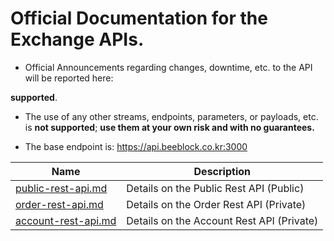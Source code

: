 # Official Documentation for the Exchange APIs.
* Official Announcements regarding changes, downtime, etc. to the API will be reported here: 

**supported**.
* The use of any other streams, endpoints, parameters, or payloads, etc. is **not supported**; **use them at your own risk and with no guarantees.**

* The base endpoint is: https://api.beeblock.co.kr:3000

Name | Description
------------ | ------------ 
[public-rest-api.md](./public-rest-api.md) | Details on the Public Rest API (Public)
[order-rest-api.md](./order-rest-api.md) | Details on the Order Rest API (Private)
[account-rest-api.md](./account-rest-api.md) | Details on the Account Rest API (Private)
